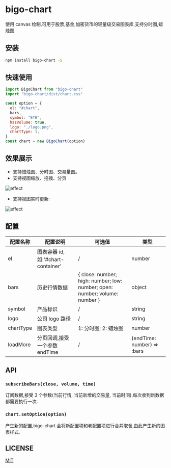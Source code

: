 # bigo-chart

使用 canvas 绘制,可用于股票,基金,加密货币的轻量级交易图表库,支持分时图,蜡烛图

## 安装

```bash
npm install bigo-chart -S
```

## 快速使用

```javascript
import BigoChart from "bigo-chart"
import "bigo-chart/dist/chart.css"

const option = {
  el: "#chart",
  bars,
  symbol: "ETH",
  hasVolume: true,
  logo: "./logo.png",
  chartType: 1,
}
const chart = new BigoChart(option)
```

## 效果展示

- 支持蜡烛图、分时图、交易量图。
- 支持视图缩放、拖拽、分页

![effect](https://img-blog.csdnimg.cn/20210531101251775.gif#pic_center)

- 支持视图实时更新:

![effect](https://img-blog.csdnimg.cn/20210531101551325.gif#pic_center)

## 配置

| 配置名称  | 配置说明                          | 可选值                                                                     | 类型                       |
| --------- | --------------------------------- | -------------------------------------------------------------------------- | -------------------------- |
| el        | 图表容器 id,如:'#chart-container' | /                                                                          | number                     |
| bars      | 历史行情数据                      | { close: number; high: number; low: number; open: number; volume: number } | object                     |
| symbol    | 产品标识                          | /                                                                          | string                     |
| logo      | 公司 logo 路径                    | /                                                                          | string                     |
| chartType | 图表类型                          | 1: 分时图; 2: 蜡烛图                                                       | number                     |
| loadMore  | 分页回调,接受一个参数 endTime     | /                                                                          | (endTime: number) => :bars |

## API

### `subscribeBars(close, volume, time)`

订阅数据,接受 3 个参数(当前行情, 当前新增的交易量, 当前时间),每次收到新数据都需要执行一次.

### `chart.setOption(option)`

产生新的配置,bigo-chart 会将新配置项和老配置项进行合并取舍,由此产生新的图表样式.

## LICENSE

[MIT](https://en.wikipedia.org/wiki/MIT_License)
